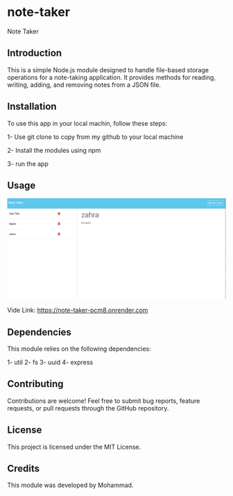 # note-taker
Note Taker

## Introduction

This is a simple Node.js module designed to handle file-based storage operations for a note-taking application. It provides methods for reading, writing, adding, and removing notes from a JSON file.

## Installation

To use this app in your local machin, follow these steps:

1- Use git clone to copy from my github to your local machine

2- Install the modules using npm

3- run the app

## Usage

![Note-Taker](./images/Pic.png)

Vide Link: https://note-taker-pcm8.onrender.com


## Dependencies

This module relies on the following dependencies:

1- util
2- fs
3- uuid
4- express

## Contributing

Contributions are welcome! Feel free to submit bug reports, feature requests, or pull requests through the GitHub repository.

## License

This project is licensed under the MIT License.

## Credits

This module was developed by Mohammad.






